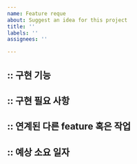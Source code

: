 ```yaml
---
name: Feature reque
about: Suggest an idea for this project
title: ''
labels: ''
assignees: ''

---
```


## :: 구현 기능

## :: 구현 필요 사항

## :: 연계된 다른 feature 혹은 작업

## :: 예상 소요 일자
